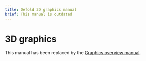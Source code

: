 ```yaml
---
title: Defold 3D graphics manual
brief: This manual is outdated
---
```


# 3D graphics

This manual has been replaced by the [Graphics overview manual](/manuals/graphics).
